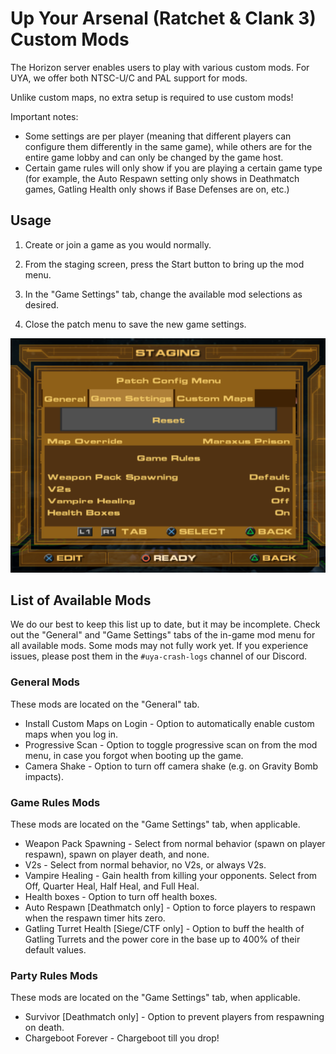 # Up Your Arsenal (Ratchet & Clank 3) Custom Mods

The Horizon server enables users to play with various custom mods. For UYA, we offer both NTSC-U/C and PAL support for mods.

Unlike custom maps, no extra setup is required to use custom mods!

Important notes:
- Some settings are per player (meaning that different players can configure them differently in the same game), while others are for the entire game lobby and can only be changed by the game host.
- Certain game rules will only show if you are playing a certain game type (for example, the Auto Respawn setting only shows in Deathmatch games, Gatling Health only shows if Base Defenses are on, etc.)

## Usage

1. Create or join a game as you would normally.

2. From the staging screen, press the Start button to bring up the mod menu.

3. In the "Game Settings" tab, change the available mod selections as desired.

4. Close the patch menu to save the new game settings.

![select custom map](/assets/uya/select_custom_map.png)

## List of Available Mods

We do our best to keep this list up to date, but it may be incomplete. Check out the "General" and "Game Settings" tabs of the in-game mod menu for all available mods. Some mods may not fully work yet. If you experience issues, please post them in the `#uya-crash-logs` channel of our Discord.

### General Mods
These mods are located on the "General" tab.
- Install Custom Maps on Login - Option to automatically enable custom maps when you log in.
- Progressive Scan - Option to toggle progressive scan on from the mod menu, in case you forgot when booting up the game.
- Camera Shake - Option to turn off camera shake (e.g. on Gravity Bomb impacts).

### Game Rules Mods
These mods are located on the "Game Settings" tab, when applicable.
- Weapon Pack Spawning - Select from normal behavior (spawn on player respawn), spawn on player death, and none.
- V2s - Select from normal behavior, no V2s, or always V2s.
- Vampire Healing - Gain health from killing your opponents. Select from Off, Quarter Heal, Half Heal, and Full Heal.
- Health boxes - Option to turn off health boxes.
- Auto Respawn [Deathmatch only] - Option to force players to respawn when the respawn timer hits zero.
- Gatling Turret Health [Siege/CTF only] - Option to buff the health of Gatling Turrets and the power core in the base up to 400% of their default values.

### Party Rules Mods
These mods are located on the "Game Settings" tab, when applicable.
- Survivor [Deathmatch only] - Option to prevent players from respawning on death.
- Chargeboot Forever - Chargeboot till you drop!
